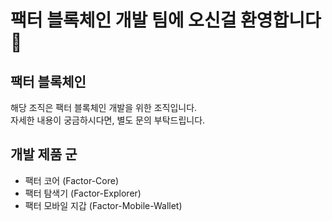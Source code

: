 # 팩터 블록체인 개발 팀에 오신걸 환영합니다 :wave:
## 팩터 블록체인 
해당 조직은 팩터 블록체인 개발을 위한 조직입니다.  
자세한 내용이 궁금하시다면, 별도 문의 부탁드립니다.

## 개발 제품 군
+ 팩터 코어 (Factor-Core)
+ 팩터 탐색기 (Factor-Explorer)
+ 팩터 모바일 지갑 (Factor-Mobile-Wallet)
